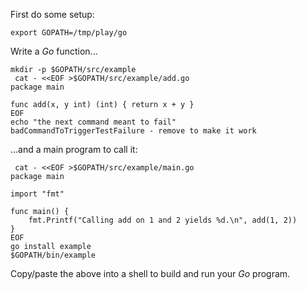 First do some setup:

<!-- @1 @setup -->
```
export GOPATH=/tmp/play/go
```

Write a *Go* function...

<!-- @1 -->
```
mkdir -p $GOPATH/src/example
 cat - <<EOF >$GOPATH/src/example/add.go
package main

func add(x, y int) (int) { return x + y }
EOF
echo "the next command meant to fail"
badCommandToTriggerTestFailure - remove to make it work
```

...and a main program to call it:

<!-- @1 -->
```
 cat - <<EOF >$GOPATH/src/example/main.go
package main

import "fmt"

func main() {
    fmt.Printf("Calling add on 1 and 2 yields %d.\n", add(1, 2))
}
EOF
go install example
$GOPATH/bin/example
```

Copy/paste the above into a shell to build and run your *Go* program.
